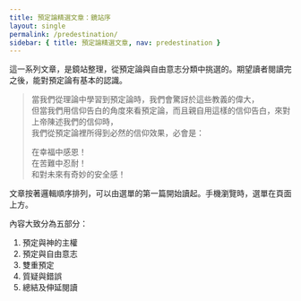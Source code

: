 ```yaml
---
title: 預定論精選文章：鏡站序
layout: single
permalink: /predestination/
sidebar: { title: 預定論精選文章, nav: predestination }
---
```


這一系列文章，是鏡站整理，從預定論與自由意志分類中挑選的。期望讀者閱讀完之後，能對預定論有基本的認識。

> 當我們從理論中學習到預定論時，我們會驚訝於這些教義的偉大，  
> 但當我們用信仰告白的角度來看預定論，而且親自用這樣的信仰告白，來對上帝陳述我們的信仰時，  
> 我們從預定論裡所得到必然的信仰效果，必會是：  
> 
> 在幸福中感恩！  
> 在苦難中忍耐！  
> 和對未來有奇妙的安全感！

文章按著邏輯順序排列，可以由選單的第一篇開始讀起。手機瀏覽時，選單在頁面上方。

內容大致分為五部分：
1. 預定與神的主權
2. 預定與自由意志
3. 雙重預定
4. 質疑與錯誤
5. 總結及伸延閱讀
